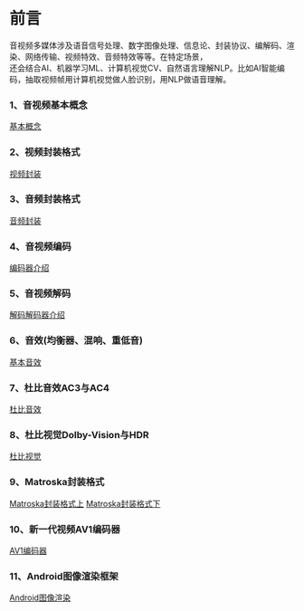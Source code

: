 # 前言
音视频多媒体涉及语音信号处理、数字图像处理、信息论、封装协议、编解码、渲染、网络传输、视频特效、音频特效等等。在特定场景，</br>
还会结合AI、机器学习ML、计算机视觉CV、自然语言理解NLP。比如AI智能编码，抽取视频帧用计算机视觉做人脸识别，用NLP做语音理解。</br>

### 1、音视频基本概念
[基本概念](https://blog.csdn.net/u011686167/article/details/108314078)

### 2、视频封装格式
[视频封装](https://blog.csdn.net/u011686167/article/details/108426708)

### 3、音频封装格式
[音频封装](https://blog.csdn.net/u011686167/article/details/108565360)

### 4、音视频编码
[编码器介绍](https://blog.csdn.net/u011686167/article/details/108590762)

### 5、音视频解码
[解码解码器介绍](https://blog.csdn.net/u011686167/article/details/108743947)

### 6、音效(均衡器、混响、重低音)
[基本音效](https://blog.csdn.net/u011686167/article/details/109191399)

### 7、杜比音效AC3与AC4
[杜比音效](https://blog.csdn.net/u011686167/article/details/113576628)

### 8、杜比视觉Dolby-Vision与HDR
[杜比视觉](https://blog.csdn.net/u011686167/article/details/113624068)

### 9、Matroska封装格式
[Matroska封装格式上](https://blog.csdn.net/u011686167/article/details/113791392)
[Matroska封装格式下](https://blog.csdn.net/u011686167/article/details/113796271)

### 10、新一代视频AV1编码器
[AV1编码器](https://blog.csdn.net/u011686167/article/details/113806322)

### 11、Android图像渲染框架
[Android图像渲染](https://blog.csdn.net/u011686167/article/details/118035545)